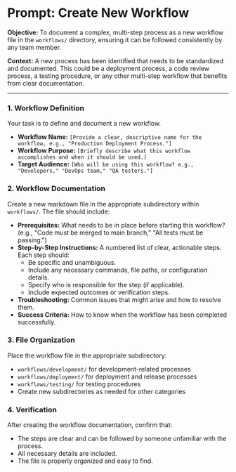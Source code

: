 # Prompt: Create New Workflow

**Objective:** To document a complex, multi-step process as a new workflow file in the `workflows/` directory, ensuring it can be followed consistently by any team member.

**Context:** A new process has been identified that needs to be standardized and documented. This could be a deployment process, a code review process, a testing procedure, or any other multi-step workflow that benefits from clear documentation.

---

### **1. Workflow Definition**

Your task is to define and document a new workflow.

-   **Workflow Name:** `[Provide a clear, descriptive name for the workflow, e.g., "Production Deployment Process."]`
-   **Workflow Purpose:** `[Briefly describe what this workflow accomplishes and when it should be used.]`
-   **Target Audience:** `[Who will be using this workflow? e.g., "Developers," "DevOps team," "QA testers."]`

### **2. Workflow Documentation**

Create a new markdown file in the appropriate subdirectory within `workflows/`. The file should include:

-   **Prerequisites:** What needs to be in place before starting this workflow? (e.g., "Code must be merged to main branch," "All tests must be passing.")
-   **Step-by-Step Instructions:** A numbered list of clear, actionable steps. Each step should:
    -   Be specific and unambiguous.
    -   Include any necessary commands, file paths, or configuration details.
    -   Specify who is responsible for the step (if applicable).
    -   Include expected outcomes or verification steps.
-   **Troubleshooting:** Common issues that might arise and how to resolve them.
-   **Success Criteria:** How to know when the workflow has been completed successfully.

### **3. File Organization**

Place the workflow file in the appropriate subdirectory:
-   `workflows/development/` for development-related processes
-   `workflows/deployment/` for deployment and release processes
-   `workflows/testing/` for testing procedures
-   Create new subdirectories as needed for other categories

### **4. Verification**

After creating the workflow documentation, confirm that:
-   The steps are clear and can be followed by someone unfamiliar with the process.
-   All necessary details are included.
-   The file is properly organized and easy to find.
